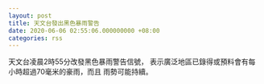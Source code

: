 ```yaml
---
layout: post
title: 天文台發出黑色暴雨警告
date: 2020-06-06 02:55:06.000000000 +08:00
categories: rss
---
```


天文台凌晨2時55分改發黑色暴雨警告信號， 表示廣泛地區已錄得或預料會有每小時超過70毫米的豪雨，而且 雨勢可能持續。
